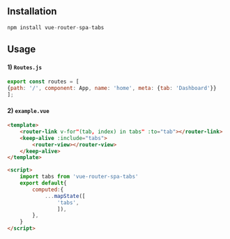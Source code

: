## Installation
```js
npm install vue-router-spa-tabs
```
## Usage 
#### 1) `Routes.js`
```js
export const routes = [
{path: '/', component: App, name: 'home', meta: {tab: 'Dashboard'}}
];
```
#### 2) `example.vue`
```html
<template>
	<router-link v-for"(tab, index) in tabs" :to="tab"></router-link>
	<keep-alive :include="tabs">
		<router-view></router-view>
	</keep-alive>
</template>

<script>
	import tabs from 'vue-router-spa-tabs'
	export default{
		computed:{
			...mapState([
				'tabs',
				]),
		},
	}
</script>
```